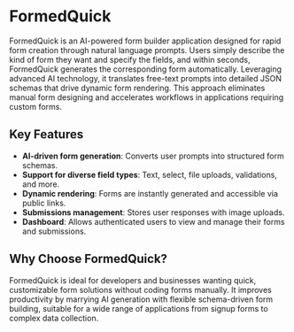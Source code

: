 # FormedQuick

FormedQuick is an AI-powered form builder application designed for rapid form creation through natural language prompts. Users simply describe the kind of form they want and specify the fields, and within seconds, FormedQuick generates the corresponding form automatically. Leveraging advanced AI technology, it translates free-text prompts into detailed JSON schemas that drive dynamic form rendering. This approach eliminates manual form designing and accelerates workflows in applications requiring custom forms.

## Key Features

- **AI-driven form generation**: Converts user prompts into structured form schemas.
- **Support for diverse field types**: Text, select, file uploads, validations, and more.
- **Dynamic rendering**: Forms are instantly generated and accessible via public links.
- **Submissions management**: Stores user responses with image uploads.
- **Dashboard**: Allows authenticated users to view and manage their forms and submissions.

## Why Choose FormedQuick?

FormedQuick is ideal for developers and businesses wanting quick, customizable form solutions without coding forms manually. It improves productivity by marrying AI generation with flexible schema-driven form building, suitable for a wide range of applications from signup forms to complex data collection.